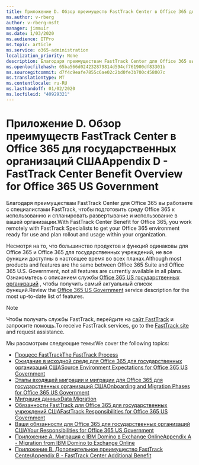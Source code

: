 ```yaml
---
title: Приложение D. Обзор преимуществ FastTrack Center в Office 365 для государственных организаций США
ms.author: v-rberg
author: v-rberg-msft
manager: jimmuir
ms.date: 1/03/2020
ms.audience: ITPro
ms.topic: article
ms.service: o365-administration
localization_priority: None
description: Благодаря преимуществам FastTrack Center для Office 365 вы работаете с специалистами FastTrack, чтобы подготовить среду Office 365 к использованию и спланировать развертывание и использование в вашей организации.
ms.openlocfilehash: 65ba566d024232879814d594cf761900df83301b
ms.sourcegitcommit: d7f4c9eafe7855c6ae02c2bd0fe3b700c458007c
ms.translationtype: MT
ms.contentlocale: ru-RU
ms.lasthandoff: 01/02/2020
ms.locfileid: "40929321"
---
```

# <a name="appendix-d---fasttrack-center-benefit-overview-for-office-365-us-government"></a><span data-ttu-id="f4da5-103">Приложение D. Обзор преимуществ FastTrack Center в Office 365 для государственных организаций США</span><span class="sxs-lookup"><span data-stu-id="f4da5-103">Appendix D - FastTrack Center Benefit Overview for Office 365 US Government</span></span>

<span data-ttu-id="f4da5-104">Благодаря преимуществам FastTrack Center для Office 365 вы работаете с специалистами FastTrack, чтобы подготовить среду Office 365 к использованию и спланировать развертывание и использование в вашей организации.</span><span class="sxs-lookup"><span data-stu-id="f4da5-104">With FastTrack Center Benefit for Office 365, you work remotely with FastTrack Specialists to get your Office 365 environment ready for use and plan rollout and usage within your organization.</span></span> 
  
<span data-ttu-id="f4da5-105">Несмотря на то, что большинство продуктов и функций одинаковы для Office 365 и Office 365 для государственных учреждений, не все функции доступны в настоящее время во всех планах.</span><span class="sxs-lookup"><span data-stu-id="f4da5-105">Although most products and features are the same between Office 365 Suite and Office 365 U.S. Government, not all features are currently available in all plans.</span></span> <span data-ttu-id="f4da5-106">Ознакомьтесь с описанием службы [Office 365 US государственных организаций](https://aka.ms/aboutgovcloud) , чтобы получить самый актуальный список функций.</span><span class="sxs-lookup"><span data-stu-id="f4da5-106">Review the [Office 365 US Government](https://aka.ms/aboutgovcloud) service description for the most up-to-date list of features.</span></span>

> [!NOTE]
> <span data-ttu-id="f4da5-107">Чтобы получать службы FastTrack, перейдите на [сайт FastTrack](https://go.microsoft.com/fwlink/?linkid=780698) и запросите помощь.</span><span class="sxs-lookup"><span data-stu-id="f4da5-107">To receive FastTrack services, go to the [FastTrack site](https://go.microsoft.com/fwlink/?linkid=780698) and request assistance.</span></span>  

<span data-ttu-id="f4da5-108">Мы рассмотрим следующие темы:</span><span class="sxs-lookup"><span data-stu-id="f4da5-108">We cover the following topics:</span></span>
- [<span data-ttu-id="f4da5-109">Процесс FastTrack</span><span class="sxs-lookup"><span data-stu-id="f4da5-109">The FastTrack Process</span></span>](O365-fasttrack-process.md) 
- [<span data-ttu-id="f4da5-110">Ожидание в исходной среде для Office 365 для государственных организаций США</span><span class="sxs-lookup"><span data-stu-id="f4da5-110">Source Environment Expectations for Office 365 US Government</span></span>](US-Gov-appendix-source-environment-expectations.md)   
- [<span data-ttu-id="f4da5-111">Этапы входящей миграции и миграции для Office 365 для государственных организаций США</span><span class="sxs-lookup"><span data-stu-id="f4da5-111">Onboarding and Migration Phases for Office 365 US Government</span></span>](US-Gov-appendix-onboarding-and-migration.md)
- [<span data-ttu-id="f4da5-112">Миграция данных</span><span class="sxs-lookup"><span data-stu-id="f4da5-112">Data Migration</span></span>](O365-data-migration.md)    
- [<span data-ttu-id="f4da5-113">Обязанности FastTrack для Office 365 для государственных учреждений США</span><span class="sxs-lookup"><span data-stu-id="f4da5-113">FastTrack Responsibilities for Office 365 US Government</span></span>](US-Gov-appendix-fasttrack-responsibilities.md)   
- [<span data-ttu-id="f4da5-114">Ваши обязанности для Office 365 для государственных организаций США</span><span class="sxs-lookup"><span data-stu-id="f4da5-114">Your Responsibilities for Office 365 US Government</span></span>](US-Gov-appendix-your-responsibilities.md) 
- [<span data-ttu-id="f4da5-115">Приложение А. Миграция с IBM Domino в Exchange Online</span><span class="sxs-lookup"><span data-stu-id="f4da5-115">Appendix A - Migration from IBM Domino to Exchange Online</span></span>](O365-from-ibm-domino-to-exchange-online.md)   
- [<span data-ttu-id="f4da5-116">Приложение B. Дополнительное преимущество FastTrack Center</span><span class="sxs-lookup"><span data-stu-id="f4da5-116">Appendix B - FastTrack Center Additional Benefit</span></span>](O365-fasttrack-additional-benefits.md)


